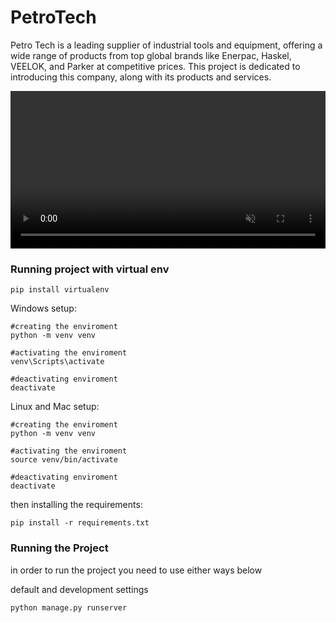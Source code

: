 # PetroTech
Petro Tech is a leading supplier of industrial tools and equipment, offering a wide range of products from top global brands like Enerpac, Haskel, VEELOK, and Parker at competitive prices. This project is dedicated to introducing this company, along with its products and services.

<video controls width="100%" src="https://github.com/SepehrNorouzi7/PetroTech/blob/main/Petro%20Tech.mp4" muted></video>

### Running project with virtual env

```Shell
pip install virtualenv
```
Windows setup:
```Shell
#creating the enviroment
python -m venv venv

#activating the enviroment
venv\Scripts\activate

#deactivating enviroment
deactivate
```
Linux and Mac setup:
```Shell
#creating the enviroment
python -m venv venv

#activating the enviroment
source venv/bin/activate

#deactivating enviroment
deactivate
```

then installing the requirements:

```Shell
pip install -r requirements.txt
```

### Running the Project
in order to run the project you need to use either ways below

default and development settings
```Shell
python manage.py runserver 
```


